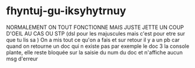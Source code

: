 # fhyntuj-gu-iksyhytrnuy
NORMALEMENT ON TOUT FONCTIONNE MAIS JUSTE JETTE UN COUP D'OEIL AU CAS OU STP (dsl pour les majuscules mais c'est pour etre sur que tu lis sa )
On a mis tout ce qu'on a fais et sur retour il y a un pb car quand on retourne un doc qui n existe pas par exemple le doc 3 la console plante, elle reste bloquée sur la saisie du num du doc et n'affiche aucun msg d'erreur
